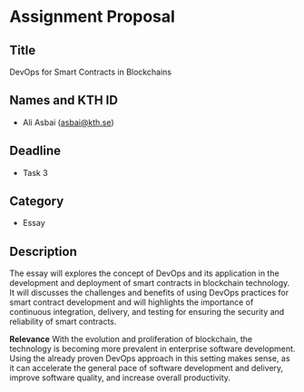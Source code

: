 # Assignment Proposal

## Title
DevOps for Smart Contracts in Blockchains

## Names and KTH ID
  - Ali Asbai (asbai@kth.se)

## Deadline
  - Task 3

## Category
  - Essay

## Description

The essay will explores the concept of DevOps and its application in the development and deployment of smart contracts in blockchain technology. It will discusses the challenges and benefits of using DevOps practices for smart contract development and will highlights the importance of continuous integration, delivery, and testing for ensuring the security and reliability of smart contracts.


**Relevance**
With the evolution and proliferation of blockchain, the technology is becoming more prevalent in enterprise software development. Using the already proven DevOps approach in this setting makes sense, as it can accelerate the general pace of software development and delivery, improve software quality, and increase overall productivity.

